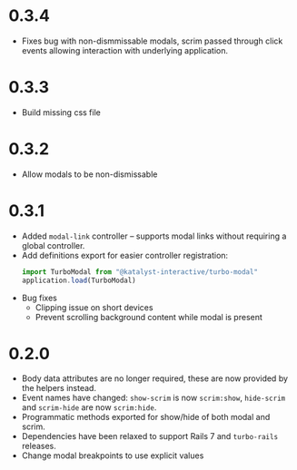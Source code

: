 # 0.3.4

* Fixes bug with non-dismmissable modals, scrim passed through click events allowing
  interaction with underlying application.

# 0.3.3

* Build missing css file

# 0.3.2

 * Allow modals to be non-dismissable

# 0.3.1

 * Added `modal-link` controller – supports modal links without requiring a global controller.
 * Add definitions export for easier controller registration:
    ```js
    import TurboModal from "@katalyst-interactive/turbo-modal"
    application.load(TurboModal)
    ```
 * Bug fixes
   * Clipping issue on short devices
   * Prevent scrolling background content while modal is present

# 0.2.0

 * Body data attributes are no longer required, these are now provided by the helpers instead.
 * Event names have changed: `show-scrim` is now `scrim:show`, `hide-scrim` and `scrim-hide` are now `scrim:hide`.
 * Programmatic methods exported for show/hide of both modal and scrim.
 * Dependencies have been relaxed to support Rails 7 and `turbo-rails` releases.
 * Change modal breakpoints to use explicit values
